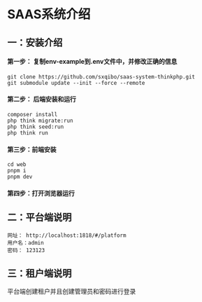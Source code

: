 # SAAS系统介绍
## 一：安装介绍
#### 第一步： 复制env-example到.env文件中，并修改正确的信息
```shell
git clone https://github.com/sxqibo/saas-system-thinkphp.git  
git submodule update --init --force --remote
```

#### 第二步： 后端安装和运行
```shell
composer install
php think migrate:run
php think seed:run
php think run 
```

#### 第三步：前端安装
```shell
cd web
pnpm i
pnpm dev
```

#### 第四步：打开浏览器运行


## 二：平台端说明
```
网址： http://localhost:1818/#/platform
用户名：admin
密码： 123123
```
## 三：租户端说明
平台端创建租户并且创建管理员和密码进行登录
